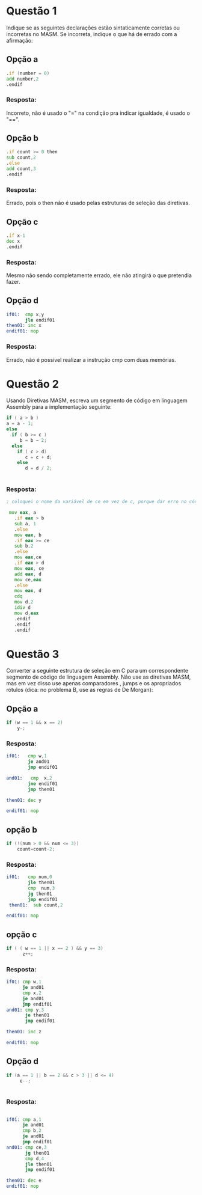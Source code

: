 # Questão 1
Indique se as seguintes declarações estão sintaticamente corretas ou incorretas no MASM. Se incorreta, indique o que há de errado com a afirmação:

## Opção a 
```asm
.if (number = 0)
add number,2 
.endif
```
### Resposta:
Incorreto, não é usado o "=" na condição pra indicar igualdade, é usado o "==".

## Opção b
```asm
.if count >= 0 then 
sub count,2 
.else 
add count,3 
.endif
```

### Resposta:
Errado, pois o then não é usado pelas estruturas de seleção das diretivas.

## Opção c
```asm
.if x-1 
dec x 
.endif 
```

### Resposta:
Mesmo não sendo completamente errado, ele não atingirá o que pretendia fazer.

## Opção d
```asm
if01:  cmp x,y 
       jle endif01
then01: inc x 
endif01: nop 
```
### Resposta:
Errado, não é possível realizar a instrução cmp com duas memórias.

# Questão 2
Usando Diretivas MASM, escreva um segmento de código em linguagem Assembly para a implementação seguinte:
```c
if ( a > b )
a = a - 1; 
else 
  if ( b >= c ) 
     b = b − 2; 
  else
    if ( c > d) 
       c = c + d; 
    else
       d = d / 2;
       
  ```
  
  ### Resposta:
  ```asm
  ; coloquei o nome da variável de ce em vez de c, porque dar erro no código.
  
   mov eax, a
     .if eax > b
     sub a, 1
     .else
     mov eax, b
     .if eax >= ce
     sub b,2
     .else
     mov eax,ce
     .if eax > d
     mov eax, ce
     add eax, d
     mov ce,eax
     .else
     mov eax, d
     cdq
     mov d,2
     idiv d
     mov d,eax
     .endif
     .endif
     .endif
 ```

# Questão 3
Converter a seguinte estrutura de seleção em C para um correspondente segmento de código de linguagem Assembly. Não use as diretivas MASM, mas em vez disso use apenas comparadores , jumps e os apropriados rótulos (dica: no problema B, use as regras de De Morgan):

## Opção a
```c
if (w == 1 && x == 2)
    y-;
```
### Resposta:

```asm
if01:   cmp w,1
        je and01
        jmp endif01

and01:   cmp  x,2
        jne endif01
        jmp then01

then01: dec y

endif01: nop

```

## opção b
```c
if (!(num > 0 && num <= 3)) 
    count=count-2; 
```
### Resposta:

```asm
if01:   cmp num,0
        jle then01
        cmp  num,3
        jg then01
        jmp endif01
 then01:  sub count,2

endif01: nop

```
## opção c
```c
if ( ( w == 1 || x == 2 ) && y == 3) 
      z++;
```
### Resposta:
```asm
if01: cmp w,1
      je and01
      cmp x,2
      je and01
      jmp endif01
and01: cmp y,3
       je then01
       jmp endif01

then01: inc z

endif01: nop
```
## Opção d
```c
if (a == 1 || b == 2 && c > 3 || d <= 4) 
     e--;
     
```
### Resposta:

```asm

if01: cmp a,1
      je and01
      cmp b,2
      je and01
      jmp endif01
and01: cmp ce,3
       jg then01
       cmp d,4
       jle then01
       jmp endif01

then01: dec e
endif01: nop

```



